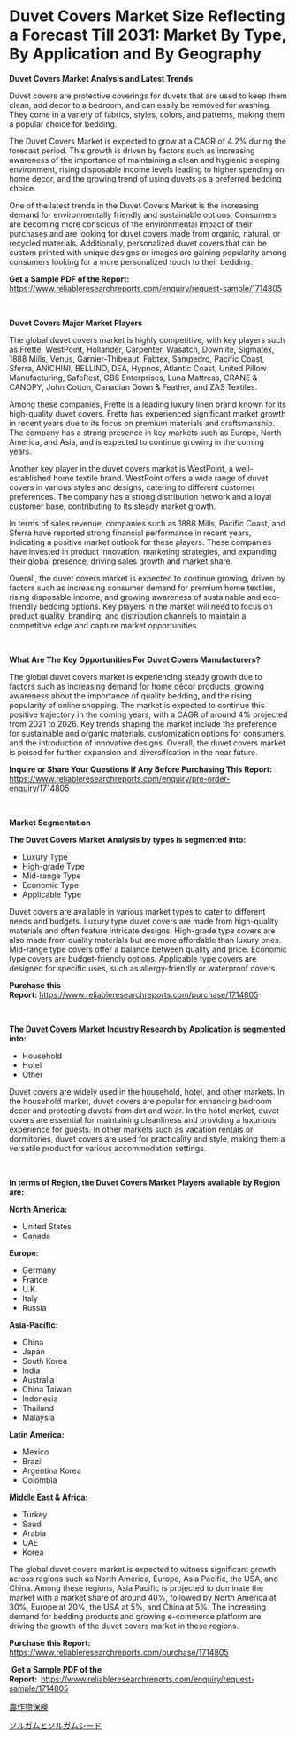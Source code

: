 <p><h1>Duvet Covers Market Size Reflecting a Forecast Till 2031: Market By Type, By Application and By Geography</h1></p><p><strong>Duvet Covers Market Analysis and Latest Trends</strong></p>
<p><p>Duvet covers are protective coverings for duvets that are used to keep them clean, add decor to a bedroom, and can easily be removed for washing. They come in a variety of fabrics, styles, colors, and patterns, making them a popular choice for bedding.</p><p>The Duvet Covers Market is expected to grow at a CAGR of 4.2% during the forecast period. This growth is driven by factors such as increasing awareness of the importance of maintaining a clean and hygienic sleeping environment, rising disposable income levels leading to higher spending on home decor, and the growing trend of using duvets as a preferred bedding choice.</p><p>One of the latest trends in the Duvet Covers Market is the increasing demand for environmentally friendly and sustainable options. Consumers are becoming more conscious of the environmental impact of their purchases and are looking for duvet covers made from organic, natural, or recycled materials. Additionally, personalized duvet covers that can be custom printed with unique designs or images are gaining popularity among consumers looking for a more personalized touch to their bedding.</p></p>
<p><strong>Get a Sample PDF of the Report:&nbsp;</strong> <a href="https://www.reliableresearchreports.com/enquiry/request-sample/1714805">https://www.reliableresearchreports.com/enquiry/request-sample/1714805</a></p>
<p>&nbsp;</p>
<p><strong>Duvet Covers Major Market Players</strong></p>
<p><p>The global duvet covers market is highly competitive, with key players such as Frette, WestPoint, Hollander, Carpenter, Wasatch, Downlite, Sigmatex, 1888 Mills, Venus, Garnier-Thibeaut, Fabtex, Sampedro, Pacific Coast, Sferra, ANICHINI, BELLINO, DEA, Hypnos, Atlantic Coast, United Pillow Manufacturing, SafeRest, GBS Enterprises, Luna Mattress, CRANE & CANOPY, John Cotton, Canadian Down & Feather, and ZAS Textiles. </p><p>Among these companies, Frette is a leading luxury linen brand known for its high-quality duvet covers. Frette has experienced significant market growth in recent years due to its focus on premium materials and craftsmanship. The company has a strong presence in key markets such as Europe, North America, and Asia, and is expected to continue growing in the coming years.</p><p>Another key player in the duvet covers market is WestPoint, a well-established home textile brand. WestPoint offers a wide range of duvet covers in various styles and designs, catering to different customer preferences. The company has a strong distribution network and a loyal customer base, contributing to its steady market growth.</p><p>In terms of sales revenue, companies such as 1888 Mills, Pacific Coast, and Sferra have reported strong financial performance in recent years, indicating a positive market outlook for these players. These companies have invested in product innovation, marketing strategies, and expanding their global presence, driving sales growth and market share.</p><p>Overall, the duvet covers market is expected to continue growing, driven by factors such as increasing consumer demand for premium home textiles, rising disposable income, and growing awareness of sustainable and eco-friendly bedding options. Key players in the market will need to focus on product quality, branding, and distribution channels to maintain a competitive edge and capture market opportunities.</p></p>
<p>&nbsp;</p>
<p><strong>What Are The Key Opportunities For Duvet Covers Manufacturers?</strong></p>
<p><p>The global duvet covers market is experiencing steady growth due to factors such as increasing demand for home décor products, growing awareness about the importance of quality bedding, and the rising popularity of online shopping. The market is expected to continue this positive trajectory in the coming years, with a CAGR of around 4% projected from 2021 to 2026. Key trends shaping the market include the preference for sustainable and organic materials, customization options for consumers, and the introduction of innovative designs. Overall, the duvet covers market is poised for further expansion and diversification in the near future.</p></p>
<p><strong>Inquire or Share Your Questions If Any Before Purchasing This Report:</strong> <a href="https://www.reliableresearchreports.com/enquiry/pre-order-enquiry/1714805">https://www.reliableresearchreports.com/enquiry/pre-order-enquiry/1714805</a></p>
<p>&nbsp;</p>
<p><strong>Market Segmentation</strong></p>
<p><strong>The Duvet Covers Market Analysis by types is segmented into:</strong></p>
<p><ul><li>Luxury Type</li><li>High-grade Type</li><li>Mid-range Type</li><li>Economic Type</li><li>Applicable Type</li></ul></p>
<p><p>Duvet covers are available in various market types to cater to different needs and budgets. Luxury type duvet covers are made from high-quality materials and often feature intricate designs. High-grade type covers are also made from quality materials but are more affordable than luxury ones. Mid-range type covers offer a balance between quality and price. Economic type covers are budget-friendly options. Applicable type covers are designed for specific uses, such as allergy-friendly or waterproof covers.</p></p>
<p><strong>Purchase this Report:&nbsp;</strong><a href="https://www.reliableresearchreports.com/purchase/1714805">https://www.reliableresearchreports.com/purchase/1714805</a></p>
<p>&nbsp;</p>
<p><strong>The Duvet Covers Market Industry Research by Application is segmented into:</strong></p>
<p><ul><li>Household</li><li>Hotel</li><li>Other</li></ul></p>
<p><p>Duvet covers are widely used in the household, hotel, and other markets. In the household market, duvet covers are popular for enhancing bedroom decor and protecting duvets from dirt and wear. In the hotel market, duvet covers are essential for maintaining cleanliness and providing a luxurious experience for guests. In other markets such as vacation rentals or dormitories, duvet covers are used for practicality and style, making them a versatile product for various accommodation settings.</p></p>
<p>&nbsp;</p>
<p><strong>In terms of Region, the Duvet Covers Market Players available by Region are:</strong></p>
<p>
    <p> <strong> North America: </strong>
        <ul>
            <li>United States</li>
            <li>Canada</li>
        </ul>
        </p> 
    <p> <strong> Europe: </strong>
        <ul>
            <li>Germany</li>
            <li>France</li>
            <li>U.K.</li>
            <li>Italy</li>
            <li>Russia</li>
        </ul>
        </p> 
    <p> <strong> Asia-Pacific: </strong>
        <ul>
            <li>China</li>
            <li>Japan</li>
            <li>South Korea</li>
            <li>India</li>
            <li>Australia</li>
            <li>China Taiwan</li>
            <li>Indonesia</li>
            <li>Thailand</li>
            <li>Malaysia</li>
        </ul>
        </p> 
    <p> <strong> Latin America: </strong>
        <ul>
            <li>Mexico</li>
            <li>Brazil</li>
            <li>Argentina Korea</li>
            <li>Colombia</li>
        </ul>
        </p> 
    <p> <strong> Middle East & Africa: </strong>
        <ul>
            <li>Turkey</li>
            <li>Saudi</li>
            <li>Arabia</li>
            <li>UAE</li>
            <li>Korea</li>
        </ul>
    </p>
    </p>
<p><p>The global duvet covers market is expected to witness significant growth across regions such as North America, Europe, Asia Pacific, the USA, and China. Among these regions, Asia Pacific is projected to dominate the market with a market share of around 40%, followed by North America at 30%, Europe at 20%, the USA at 5%, and China at 5%. The increasing demand for bedding products and growing e-commerce platform are driving the growth of the duvet covers market in these regions.</p></p>
<p><strong>Purchase this Report: </strong><a href="https://www.reliableresearchreports.com/purchase/1714805">https://www.reliableresearchreports.com/purchase/1714805</a></p>
<p>&nbsp;<strong>Get a Sample PDF of the Report:&nbsp;&nbsp;</strong><a href="https://www.reliableresearchreports.com/enquiry/request-sample/1714805">https://www.reliableresearchreports.com/enquiry/request-sample/1714805</a></p>
<p><strong></strong></p>
<p><p><a href="https://github.com/xnljig2898992/Market-Research-Report-List-1/blob/main/31817444126.md">農作物保険</a></p><p><a href="https://github.com/adcxff01450218/Market-Research-Report-List-1/blob/main/65970274127.md">ソルガムとソルガムシード</a></p></p>
